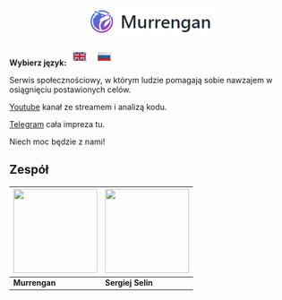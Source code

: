 <h2 align="center">
	<img src="../examples/murr-logo.png" title="Murrengan" />
</h2>

**Wybierz język:**&nbsp; [<img src="../examples/en.png" title="Angielski"  />](../en) &nbsp; [<img src="../examples/ru.png" title="Rosyjski"  />](../../readme.md)

Serwis społecznościowy, w którym ludzie pomagają sobie nawzajem w osiągnięciu postawionych celów.

[Youtube](https://www.youtube.com/murrengan) kanał ze streamem i analizą kodu.

[Telegram](https://t.me/MurrenganChat) cała impreza tu.

Niech moc będzie z nami!


## Zespół

[<img src="https://avatars3.githubusercontent.com/u/40840064?s=460&v=4" width="150" height="150" />](https://github.com/Murrengan)  | [<img src="https://avatars2.githubusercontent.com/u/29122136?s=460&v=4" width="150" height="150" />](https://github.com/selincodes)
---|---
**Murrengan** | **Sergiej Selin**
